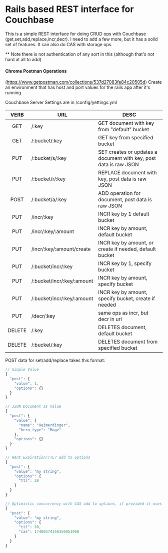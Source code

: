 # Rails based REST interface for Couchbase #
This is a simple REST interface for doing CRUD ops with Couchbase (get,set,add,replace,incr,decr). I need to add a few more, but it has a solid set of features. It can also do CAS with storage ops.

** Note there is not authentication of any sort in this (although that's not hard at all to add)

#### Chrome Postman Operations ####
(https://www.getpostman.com/collections/537d27083fe84c20505d)
Create an environment that has host and port values for the rails app after it's running

Couchbase Server Settings are in /config/yettings.yml

|  VERB  | URL                        | DESC                                                              |
|:------:|----------------------------|-------------------------------------------------------------------|
|   GET  | /:key                      | GET document with key from "default" bucket                       |
|   GET  | /:bucket/:key              | GET key from specified bucket                                     |
|   PUT  | /:bucket/s/:key            | SET creates or updates a document with key, post data is raw JSON |
|   PUT  | /:bucket/r/:key            | REPLACE document with key, post data is raw JSON                  |
|  POST  | /:bucket/a/:key            | ADD operation for document, post data is raw JSON                 |
|   PUT  | /incr/:key                 | INCR key by 1 default bucket                                      |
|   PUT  | /incr/:key/:amount         | INCR key by amount, default bucket                                |
|   PUT  | /incr/:key/:amount/create  | INCR key by amount, or create if needed, default bucket           |
|   PUT  | /:bucket/incr/:key         | INCR key by 1, specify bucket                                     |
|   PUT  | /:bucket/incr/:key/:amount | INCR key by amount, specify bucket                                |
|   PUT  | /:bucket/incr/:key/:amount | INCR key by amount, specify bucket, create if needed              |
|   PUT  | /decr/:key                 | same ops as incr, but decr in url                                 |
| DELETE | /:key                      | DELETES document, default bucket                                  |
| DELETE | /:bucket/:key              | DELETES document from specified bucket                            |

POST data for set/add/replace takes this format:

```javascript
// Simple Value
{
  "post": {
    "value": 1,
    "options": {} 
  }
}

// JSON Document as Value
{
  "post": {
    "value": {
      "name": "Heimerdinger",
      "hero_type": "Mage"
    },
    "options": {} 
  }
}

// Want Expiration/TTL? add to options
{
  "post": {
    "value": "my string",
    "options": {
      "ttl": 30
    } 
  }
}

// Optimistic concurrency with CAS add to options, if provided it uses it
{
  "post": {
    "value": "my string",
    "options": {
      "ttl": 30,
      "cas": 17480574146356051968
    } 
  }
}
```
